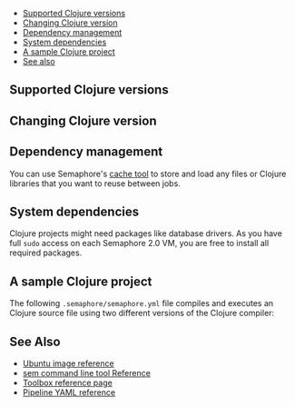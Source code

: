 
* [Supported Clojure versions](#supported-clojure-versions)
* [Changing Clojure version](#changing-clojure-version)
* [Dependency management](#dependency-management)
* [System dependencies](#system-dependencies)
* [A sample Clojure project](#a-sample-clojure-project)
* [See also](#see-also)

## Supported Clojure versions


## Changing Clojure version


## Dependency management

You can use Semaphore's [cache tool](https://docs.semaphoreci.com/article/54-toolbox-reference#cache)
to store and load any files or Clojure libraries that you want to reuse between jobs.

## System dependencies

Clojure projects might need packages like database drivers. As you have full `sudo`
access on each Semaphore 2.0 VM, you are free to install all required packages.

## A sample Clojure project

The following `.semaphore/semaphore.yml` file compiles and executes an Clojure
source file using two different versions of the Clojure compiler:

## See Also

* [Ubuntu image reference](https://docs.semaphoreci.com/article/32-ubuntu-1804-image)
* [sem command line tool Reference](https://docs.semaphoreci.com/article/53-sem-reference)
* [Toolbox reference page](https://docs.semaphoreci.com/article/54-toolbox-reference)
* [Pipeline YAML reference](https://docs.semaphoreci.com/article/50-pipeline-yaml)
